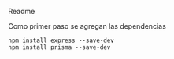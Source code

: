 Readme

Como primer paso se agregan las dependencias


```
npm install express --save-dev
npm install prisma --save-dev
```
